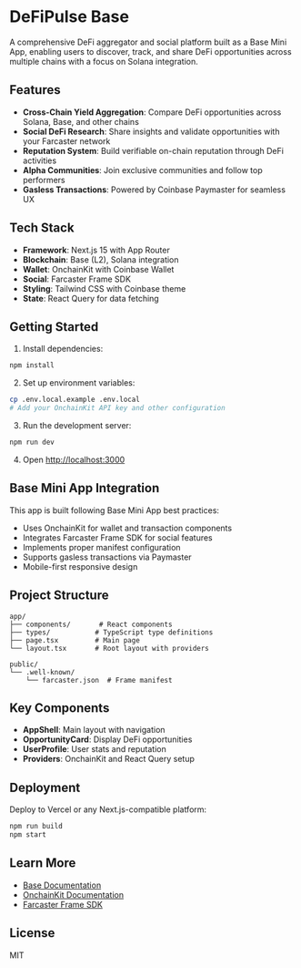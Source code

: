 # DeFiPulse Base

A comprehensive DeFi aggregator and social platform built as a Base Mini App, enabling users to discover, track, and share DeFi opportunities across multiple chains with a focus on Solana integration.

## Features

- **Cross-Chain Yield Aggregation**: Compare DeFi opportunities across Solana, Base, and other chains
- **Social DeFi Research**: Share insights and validate opportunities with your Farcaster network
- **Reputation System**: Build verifiable on-chain reputation through DeFi activities
- **Alpha Communities**: Join exclusive communities and follow top performers
- **Gasless Transactions**: Powered by Coinbase Paymaster for seamless UX

## Tech Stack

- **Framework**: Next.js 15 with App Router
- **Blockchain**: Base (L2), Solana integration
- **Wallet**: OnchainKit with Coinbase Wallet
- **Social**: Farcaster Frame SDK
- **Styling**: Tailwind CSS with Coinbase theme
- **State**: React Query for data fetching

## Getting Started

1. Install dependencies:
```bash
npm install
```

2. Set up environment variables:
```bash
cp .env.local.example .env.local
# Add your OnchainKit API key and other configuration
```

3. Run the development server:
```bash
npm run dev
```

4. Open [http://localhost:3000](http://localhost:3000)

## Base Mini App Integration

This app is built following Base Mini App best practices:

- Uses OnchainKit for wallet and transaction components
- Integrates Farcaster Frame SDK for social features
- Implements proper manifest configuration
- Supports gasless transactions via Paymaster
- Mobile-first responsive design

## Project Structure

```
app/
├── components/       # React components
├── types/           # TypeScript type definitions
├── page.tsx         # Main page
└── layout.tsx       # Root layout with providers

public/
└── .well-known/
    └── farcaster.json  # Frame manifest
```

## Key Components

- **AppShell**: Main layout with navigation
- **OpportunityCard**: Display DeFi opportunities
- **UserProfile**: User stats and reputation
- **Providers**: OnchainKit and React Query setup

## Deployment

Deploy to Vercel or any Next.js-compatible platform:

```bash
npm run build
npm start
```

## Learn More

- [Base Documentation](https://docs.base.org)
- [OnchainKit Documentation](https://onchainkit.xyz)
- [Farcaster Frame SDK](https://miniapps.farcaster.xyz)

## License

MIT

